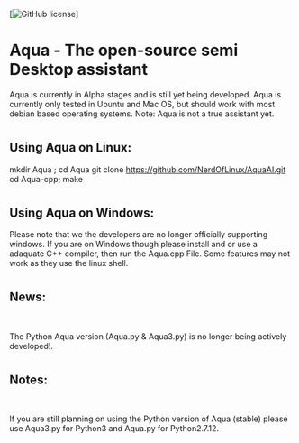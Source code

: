 [![GitHub license](https://img.shields.io/codeship/d6c1ddd0-16a3-0132-5f85-2e35c05e22b1.svg)]

# <h1> Aqua - The open-source semi Desktop assistant </h1>
   Aqua is currently in Alpha stages and is still yet being developed.
   Aqua is currently only tested in Ubuntu and Mac OS, but should work with most debian based operating systems.
   Note: Aqua is not a true assistant yet.


# <h2> Using Aqua on Linux: </h2> 
   mkdir Aqua ; cd Aqua
   git clone https://github.com/NerdOfLinux/AquaAI.git 
   cd Aqua-cpp; make  

# <h2> Using Aqua on Windows: </h2>
  Please note that we the developers are no longer officially supporting windows. If you are on Windows though please install and or use a adaquate C++ compiler, then run the Aqua.cpp File. Some features may not work as they use the linux shell.
 
 
# <h2> News: </h2> <br>
   The Python Aqua version (Aqua.py & Aqua3.py) is no longer being actively developed!.

# <h2> Notes: </h2> <br>
   If you are still planning on using the Python version of Aqua (stable) please use Aqua3.py for Python3 and Aqua.py for Python2.7.12.
